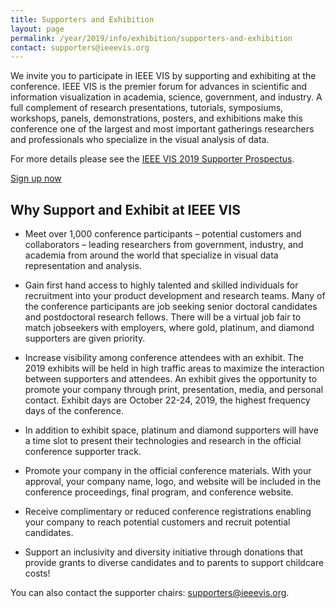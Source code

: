 ```yaml
---
title: Supporters and Exhibition
layout: page
permalink: /year/2019/info/exhibition/supporters-and-exhibition
contact: supporters@ieeevis.org
---
```


We invite you to participate in IEEE VIS by supporting and exhibiting at the conference.  IEEE VIS is the premier forum for advances in scientific and information visualization in academia, science, government, and industry. A full complement of research presentations, tutorials, symposiums, workshops, panels, demonstrations, posters, and exhibitions make this conference one of the largest and most important gatherings researchers and professionals who specialize in the visual analysis of data. 

For more details please see the [IEEE VIS 2019 Supporter Prospectus](VIS_Supporters_Prospectus_2019.pdf).

<p class="ieeevis-btn-wrapper"><a href="http://www.cvent.com/d/v6qky6" width="150" class="ieeevis-btn">Sign up now</a></p>

## Why Support and Exhibit at IEEE VIS

* Meet over 1,000 conference participants – potential customers and collaborators – leading researchers from government, industry, and academia from around the world that specialize in visual data representation and analysis.

* Gain first hand access to highly talented and skilled individuals for recruitment into your product development and research teams. Many of the conference participants are job seeking senior doctoral candidates and postdoctoral research fellows. There will be a virtual job fair to match jobseekers with employers, where gold, platinum, and diamond supporters are given priority.

* Increase visibility among conference attendees with an exhibit. The 2019 exhibits will be held in high traffic areas to maximize the interaction between supporters and attendees. An exhibit gives the opportunity to promote your company through print, presentation, media, and personal contact. Exhibit days are October 22-24, 2019, the highest frequency days of the conference.


* In addition to exhibit space, platinum and diamond supporters will have a time slot to present their technologies and research in the official conference supporter track.

* Promote your company in the official conference materials. With your approval, your company name, logo, and website will be included in the conference proceedings, final program, and conference website. 

* Receive complimentary or reduced conference registrations enabling your company to reach potential customers and recruit potential candidates.

* Support an inclusivity and diversity initiative through donations that provide grants to diverse candidates and to parents to support childcare costs!

You can also contact the supporter chairs: [supporters@ieeevis.org](mailto:supporters@ieeevis.org). 
